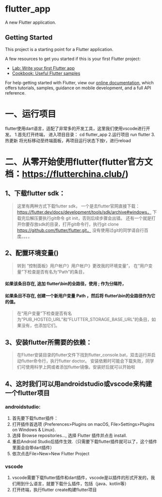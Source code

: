 # flutter_app

A new Flutter application.

## Getting Started

This project is a starting point for a Flutter application.

A few resources to get you started if this is your first Flutter project:

- [Lab: Write your first Flutter app](https://flutter.io/docs/get-started/codelab)
- [Cookbook: Useful Flutter samples](https://flutter.io/docs/cookbook)

For help getting started with Flutter, view our 
[online documentation](https://flutter.io/docs), which offers tutorials, 
samples, guidance on mobile development, and a full API reference.

# 一、运行项目
flutter使用dart语言，适配了非常多的开发工具，这里我们使用vscode进行开发。
1.首先打开终端， 进入项目目录：
cd flutter_app
2.运行项目
run flutter
3.热更新
将光标移动至终端面板，再项目运行状态下按r，进行reload
# 二、从零开始使用flutter(flutter官方文档：https://flutterchina.club/)
## 1、下载flutter sdk：
> 这里有两种方式下载flutter sdk，
> 一个是去flutter官网直接下载：https://flutter.dev/docs/development/tools/sdk/archive#windows，
> 下载完后解压要执行git命令 git init，否则后续步骤会出错。
> 还有一个就是打开你要存放sdk的目录，打开git命令行，执行git clone https://github.com/flutter/flutter.git，
> 没有使用过git的同学请自行百度。。。，
## 2、配置环境变量()
> 转到 “控制面板》用户帐户》用户帐户》更改我的环境变量”，
> 在“用户变量”下检查是否有名为“Path”的条目，
#### 如果该条目存在, 追加 flutter\bin的全路径，使用 ; 作为分隔符，
#### 如果条目不存在, 创建一个新用户变量 Path ，然后将 flutter\bin的全路径作为它的值。
> 在“用户变量”下检查是否有名为”PUB_HOSTED_URL”和”FLUTTER_STORAGE_BASE_URL”的条目，如果没有，也添加它们。
## 3、安装flutter所需要的依赖：
> 在Flutter安装目录的flutter文件下找到flutter_console.bat，双击运行并启动flutter命令行，执行flutter doctor。
> 安装依赖时可能会下载失败，同学们可使用科学上网或者添加flutter镜像。安装好后就可以开始啦
## 4、这时我们可以用androidstudio或vscode来构建一个flutter项目
### androidstudio:
1. 首先要下载flutter插件：
2. 打开插件首选项 (Preferences>Plugins on macOS, File>Settings>Plugins on Windows & Linux).
3. 选择 Browse repositories…, 选择 Flutter 插件并点击 install.
4. 重启Android Studio后插件生效.（只需要下载flutter插件就可以了，这个插件里面会自带dart插件）
5. 依次点击File>New>New Flutter Project
### vscode
1. vscode需要下载flutter插件和dart插件，vscode是以插件的形式开发的，我们用到什么语言，就要下载什么插件，包括（java、kotlin等）
2. 打开终端，执行flutter create构建flutter项目








